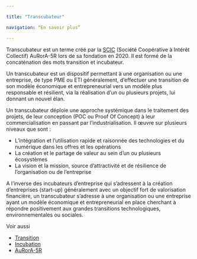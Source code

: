 ```yaml
---

title: "Transcubateur"

navigation: “En savoir plus”

---
```


Transcubateur est un terme créé par la [SCIC](https://www.google.com/url?q=https://fr.wikipedia.org/wiki/Incubateur_(%25C5%2593uf)&sa=D&ust=1611310912432000&usg=AOvVaw2mh1d_0HTx41LrgawOMc_D) (Société Coopérative à Intérêt Collectif) AuRorA-5R lors de sa fondation en 2020. Il est formé de la concaténation des mots transition et incubateur.

Un transcubateur est un dispositif permettant à une organisation ou une entreprise, de type PME ou ETI généralement, d’effectuer une transition de son modèle économique et entrepreneurial vers un modèle plus responsable et résilient, via la réalisation d’un ou plusieurs projets, lui donnant un nouvel élan.

Un transcubateur déploie une approche systémique dans le traitement des projets, de leur conception (POC ou Proof Of Concept) à leur commercialisation en passant par l’industrialisation. Il œuvre sur plusieurs niveaux que sont :


* L’intégration et l’utilisation rapide et raisonnée des technologies et du numérique dans les offres et les opérations
* La création et le partage de valeur au sein d’un ou plusieurs écosystèmes
* La vision et la mission, source d’attractivité et de résilience de l’organisation ou de l’entreprise

A l’inverse des incubateurs d’entreprise qui s’adressent à la création d’entreprises (start-up) généralement avec un objectif fort de valorisation financière, un transcubateur s’adresse à une organisation ou une entreprise ayant un modèle économique et entrepreneurial en place cherchant à répondre positivement aux grandes transitions technologiques, environnementales ou sociales.

Voir aussi


* [Transition](https://www.google.com/url?q=https://fr.wikipedia.org/wiki/Transition&sa=D&ust=1611310912435000&usg=AOvVaw0zi7MEwiDBeTYUW0UK7o_O)
* [Incubation](https://www.google.com/url?q=https://fr.wikipedia.org/wiki/Incubation&sa=D&ust=1611310912435000&usg=AOvVaw0_CbaOypPDiaylkMJNK4Pc) 
* [AuRorA-5R](https://www.google.com/url?q=https://aurora-5r.fr/&sa=D&ust=1611310912436000&usg=AOvVaw0qsdDiFxak2scsCq68UqfV) 

 

